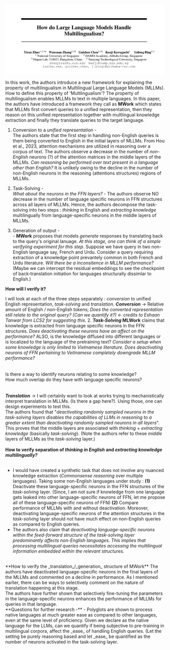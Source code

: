 <!--
---
layout: post
title: Polyglot LLMs
date: 2024-09-02 21:01:00
description: How do Large Language Models Handle Multilingualism?
tags: formatting
categories: sample_posts
thumbnail: 
---
-->

<div style="text-align: center;">
    <img src="/assets/papers/zhao2024multilingualism/header.png" alt="paper_header">
</div>


In this work, the authors introduce a new framework for explaining the property of multilingualism in Multilingual Large Language Models (MLLMs). How to define this property of 'Multlingualism'? The property of multilingualism enables MLLMs to text in multiple languages. In this paper, the authors have introduced a framework they call as **MWork** which states that MLLMs first convert queries to a unified representation, then they reason on this unified representation together with multlingual knowledge extraction and finally they translate queries to the target language.

1. Conversion to a _unified representation_ - <br>
   The authors state that the first step in handling non-English queries is them being converted to English in the initial layers of MLLMs.  From Hou et al., 2023, attention mechanisms are utilized in reasoning over a corpus of text. The authors observe a decrease in the number of _non-English_ neurons (?) of the attention matrices in the middle layers of the MLLMs.  _Can reasoning be performed over text present in a language other than English?_ It is unlikely owing to the decline in the number of non-English neurons in the reasoning (attentions structures) regions of MLLMs.

2. Task-Solving - <br>
  _What about the neurons in the FFN layers?_ - The authors observe NO decrease in the number of language specific neurons in FFN structures across all layers of MLLMs. Hence, the authors decompose the task-solving into two steps : _thinking_ in English and _extracting knowledge_ multilingually from language-specific neurons in the middle layers of MLLMs.

3. Generation of output - <br>-
	**MWork** proposes that models _generate_ responses by translating back to the query's original lanuage. _At this stage, one can think of a simple verifyiing experiment for this step_. Suppose we have query in two non-English language say, French and Urdu. Consider a query requiring extraction of a knowledge point prevantely common in both French and Urdu literature. _Will there be a inconsitence in MLLM performance?_ (Maybe we can intercept the residual embeddings to see the checkpoint of back-translation initiation for languages structurally dissimlar to English.)


**How will I verify it?**

 I will look at each of the three steps separately : _conversion_ to unified English representation, _task-solving_ and _translation_. **_Conversion_** -> Relative amount of English / non-English tokens; _Does the converted representation still relate to the original query? (Can we quantify it?) <- credits to Eshaan Tanwar from LCS2 for suggesting this._ 2.  **_Task-Solving_ MLWork** claims that knowledge is extracted from language specific neurons in the FFN structures. _Does deactivating these neurons have an affect on the performance?_ ALSO, is the knowledge diffused into different languages or is localized to the language of the pretraining text? _Consider a setup when some knowledge is only limited to Vietnamese literature. Does deactivating neurons of FFN pertaining to Veitnamese completely downgrade MLLM performance?_<br><br><br>
		Is there a way to identify neurons relating to some knowledge?<br>
        How much overlap do they have with language specific neurons?<br><br><br>
_**Translation**_ -> I will certainly want to look at works trying to mechanistically interpret translation in MLLMs. (Is there a gap here?). Using those, one can design experiments to test this.
<br>
The authors found that "_deactivating randomly sampled neurons in the task-solving layers disables the capabilities of LLMs in reasoning to a greater extent than deactivating randomly sampled neurons in all layers_". This proves that the middle layers are associated with _thinking_ + _extracting knowledge_ (basically _task-solving_). (Note the authors refer to these _middle_ layers of MLLMs as the _task-solving_ layer.) <br><br>
**How to verify separation of _thinking in English_ and _extracting knowledge multilingually?_** <br><br>
- I would have created a synthetic task that does not involve any nuanced knowledge extraction (_Commonsense reasoning_ over multiple languages). Taking some non-English languages under study :  **(1)** Deactivate these language-specific neurons in the FFN structures of the _task-solving_ layer. (Since, I am not sure if knowledge from one language gets leaked into other language-specific neurons of FFN, let me propose all of these language-specific neurons of FFN) **(2)** Compare performance of MLLMs with and without deactivation.
  Moreover, deactivating language-specific neurons of the attention structures in the _task-solving_ layer should not have much effect on non-English queries as compared to English queries.
- The authors also claim that _deactivating language-specific neurons within the feed-forward structure of the task-solving layer predominantly affects non-English languages. This implies that processing multilingual queries necessitates accessing the multilingual information embedded within the relevant structures._
<br>
**How to verify the _translation_/_generation_ structure of MWork**
The authors have deactivated language-specific neurons in the final layers of the MLLMs and commented on a decline in performance. As I mentioned earlier, there can be ways to selectively comment on the nature of translation happening at this stage.
<br>
The authors have further shown that selectively fine-tuning the parameters in the language-specific neurons enhances the performance of MLLMs for queries in that language.
<br>
**Questions for further research -**
- Polyglots are shown to process native languages at much greater ease as compared to other languages, even at the same level of proficiency. Given we declare as the native language for the LLMs, can we quantify if being subjective to pre-training in multilingual corpora, affect the _ease_ of handling English queries. (Let the setting be purely reasoning based and let _ease_ be quantified as the number of neurons activated in the task-solving layer.
